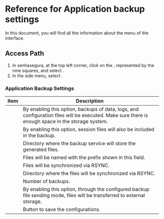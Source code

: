 # Reference for Application backup settings 

In this document, you will find all the information about the  menu of the  interface.

## Access Path

1. In senhasegura, at the top left corner, click on the , represented by the nine squares, and select .
1. In the side menu, select  .

### Application Backup Settings
| Item                            | Description                                                                                                                      |
|---------------------------------|--------------------------------------------------------------------------------------------------------------------------------|
|  | By enabling this option, backups of data, logs, and configuration files will be executed. Make sure there is enough space in the storage system. |
|  | By enabling this option, session files will also be included in the backup.                                        |
|          | Directory where the backup service will store the generated files.                                                          |
|   | Files will be named with the prefix shown in this field.                                                                 |
|   | Files will be synchronized via RSYNC.                                                                                      |
|      | Directory where the files will be synchronized via RSYNC.                                                                       |
|             | Number of backups.                                                                                                             |
|  | By enabling this option, through the configured backup file sending mode, files will be transferred to external storage. |
|                       | Button to save the configurations.                                                                                            |